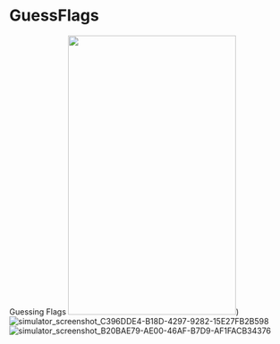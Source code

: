 # GuessFlags
Guessing Flags
<img src="https://github.com/rakhyun-kim/GuessFlags/assets/128246360/36f82deb-8d24-4395-93a6-c64a40e71899" width="300" height="500">)
![simulator_screenshot_C396DDE4-B18D-4297-9282-15E27FB2B598](https://github.com/rakhyun-kim/GuessFlags/assets/128246360/dfa0df79-0fbc-4561-b62e-5b3948f8cb88)
![simulator_screenshot_B20BAE79-AE00-46AF-B7D9-AF1FACB34376](https://github.com/rakhyun-kim/GuessFlags/assets/128246360/5f25f36e-47a7-4e03-ba36-0d2aebc123a4)
